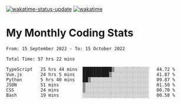 [![wakatime-status-update](https://github.com/noopurphalak/noopurphalak/workflows/wakatime-status-update/badge.svg)](https://github.com/noopurphalak/noopurphalak/actions/workflows/main.yml)
[![wakatime](https://wakatime.com/badge/user/80ace140-ef40-4fdd-b8ed-f3be3d2e1aea.svg)](https://wakatime.com/@80ace140-ef40-4fdd-b8ed-f3be3d2e1aea)

# My Monthly Coding Stats

<!--START_SECTION:waka-->

```text
From: 15 September 2022 - To: 15 October 2022

Total Time: 57 hrs 22 mins

TypeScript   25 hrs 44 mins  ███████████▒░░░░░░░░░░░░░   44.72 %
Vue.js       24 hrs 5 mins   ██████████▒░░░░░░░░░░░░░░   41.87 %
Python       5 hrs 40 mins   ██▒░░░░░░░░░░░░░░░░░░░░░░   09.87 %
JSON         51 mins         ▒░░░░░░░░░░░░░░░░░░░░░░░░   01.50 %
CSS          24 mins         ▒░░░░░░░░░░░░░░░░░░░░░░░░   00.70 %
Bash         19 mins         ░░░░░░░░░░░░░░░░░░░░░░░░░   00.58 %
```

<!--END_SECTION:waka-->
